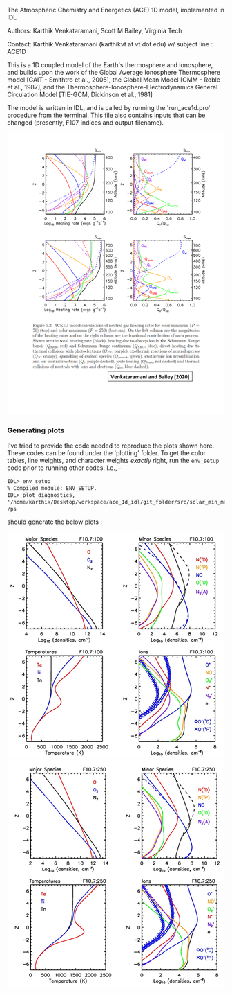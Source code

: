 The Atmospheric Chemistry and Energetics (ACE) 1D model, implemented in IDL

Authors: Karthik Venkataramani, Scott M Bailey, Virginia Tech

Contact: Karthik Venkataramani (karthikvt at vt dot edu) w/ subject line : ACE1D


This is a 1D coupled model of the Earth's thermosphere and ionosphere, and builds upon the work of the Global Average Ionosphere Thermosphere model [GAIT - Smithtro et al., 2005], the Global Mean Model [GMM - Roble et al., 1987], and the Thermosphere-Ionosphere-Electrodynamics General Circulation Model [TIE-GCM, Dickinson et al., 1981]

The model is written in IDL, and is called by running the 'run_ace1d.pro' procedure from the terminal. This file also contains inputs that can be changed (presently, F107 indices and output filename).

![ACE1D Modeled thermospheric/ionospheric heating terms](heating_terms.png)

### Generating plots
I've tried to provide the code needed to reproduce the plots shown here. These codes can be found under the 'plotting' folder. To get the color tables, line weights, and character weights *exactly* right, run the `env_setup` code prior to running other codes. I.e., -

```
IDL> env_setup
% Compiled module: ENV_SETUP.
IDL> plot_diagnostics, '/home/karthik/Desktop/workspace/ace_1d_idl/git_folder/src/solar_min_max_run.sav', /ps
```
should generate the below plots : 

![Diagnostic plot, F10.7=100](diagnostic_plot_100_245914617586.jpg)
![Diagnostic plot, F10.7=250](diagnostic_plot_250_245914617586.jpg)
